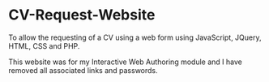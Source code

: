 # CV-Request-Website

To allow the requesting of a CV using a web form using JavaScript, JQuery, HTML, CSS and PHP. 

This website was for my Interactive Web Authoring module and I have removed all associated links and passwords. 
